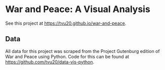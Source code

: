 # War and Peace: A Visual Analysis

See this project at https://tvu20.github.io/war-and-peace.

## Data

All data for this project was scraped from the Project Gutenburg edition of War and Peace using Python. Code for this can be found at https://github.com/tvu20/data-vis-python.
